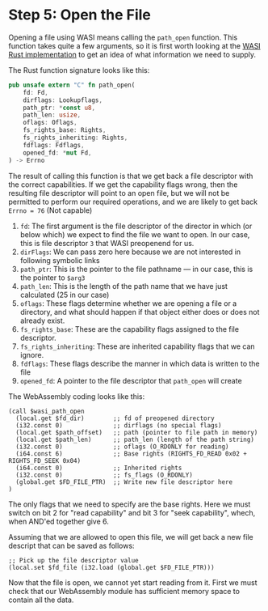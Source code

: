 # Step 5: Open the File

Opening a file using WASI means calling the `path_open` function.
This function takes quite a few arguments, so it is first worth looking at the [WASI Rust implementation](https://github.com/bytecodealliance/wasmtime/blob/06377eb08a649619cc8ac9a934cb3f119017f3ef/crates/wasi-preview1-component-adapter/src/lib.rs#L1819) to get an idea of what information we need to supply.

The Rust function signature looks like this:

```rust
pub unsafe extern "C" fn path_open(
    fd: Fd,
    dirflags: Lookupflags,
    path_ptr: *const u8,
    path_len: usize,
    oflags: Oflags,
    fs_rights_base: Rights,
    fs_rights_inheriting: Rights,
    fdflags: Fdflags,
    opened_fd: *mut Fd,
) -> Errno
```

The result of calling this function is that we get back a file descriptor with the correct capabilities.
If we get the capability flags wrong, then the resulting file descriptor will point to an open file, but we will not be permitted to perform our required operations, and we are likely to get back `Errno = 76` (Not capable)

1. `fd`: The first argument is the file descriptor of the director in which (or below which) we expect to find the file we want to open.
   In our case, this is file descriptor `3` that WASI preopenend for us.
2. `dirFlags`: We can pass zero here because we are not interested in following symbolic links
3. `path_ptr`: This is the pointer to the file pathname &mdash; in our case, this is the pointer to `$arg3`
4. `path_len`: This is the length of the path name that we have just calculated (25 in our case)
5. `oflags`: These flags determine whether we are opening a file or a directory, and what should happen if that object either does or does not already exist.
6. `fs_rights_base`: These are the capability flags assigned to the file descriptor.
7. `fs_rights_inheriting`: These are inherited capability flags that we can ignore.
8. `fdflags`: These flags describe the manner in which data is written to the file
9. `opened_fd`: A pointer to the file descriptor that `path_open` will create

The WebAssembly coding looks like this:

```wat
(call $wasi_path_open
  (local.get $fd_dir)        ;; fd of preopened directory
  (i32.const 0)              ;; dirflags (no special flags)
  (local.get $path_offset)   ;; path (pointer to file path in memory)
  (local.get $path_len)      ;; path_len (length of the path string)
  (i32.const 0)              ;; oflags (O_RDONLY for reading)
  (i64.const 6)              ;; Base rights (RIGHTS_FD_READ 0x02 + RIGHTS_FD_SEEK 0x04)
  (i64.const 0)              ;; Inherited rights
  (i32.const 0)              ;; fs_flags (O_RDONLY)
  (global.get $FD_FILE_PTR)  ;; Write new file descriptor here
)
```

The only flags that we need to specify are the base rights.
Here we must switch on bit 2 for "read capability" and bit 3 for "seek capability", whech, when AND'ed together give 6.

Assuming that we are allowed to open this file, we will get back a new file descript that can be saved as follows:

```wat
;; Pick up the file descriptor value
(local.set $fd_file (i32.load (global.get $FD_FILE_PTR)))
```

Now that the file is open, we cannot yet start reading from it.
First we must check that our WebAssembly module has sufficient memory space to contain all the data.
